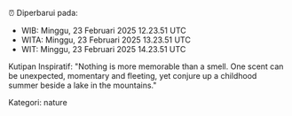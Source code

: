 ⏰ Diperbarui pada:
- WIB: Minggu, 23 Februari 2025 12.23.51 UTC
- WITA: Minggu, 23 Februari 2025 13.23.51 UTC
- WIT: Minggu, 23 Februari 2025 14.23.51 UTC

Kutipan Inspiratif:
"Nothing is more memorable than a smell. One scent can be unexpected, momentary and fleeting, yet conjure up a childhood summer beside a lake in the mountains."


Kategori: nature


